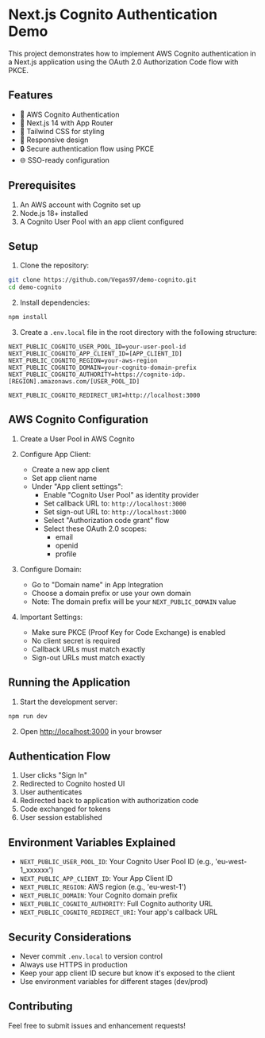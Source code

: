 # Next.js Cognito Authentication Demo

This project demonstrates how to implement AWS Cognito authentication in a Next.js application using the OAuth 2.0 Authorization Code flow with PKCE.

## Features

- 🔐 AWS Cognito Authentication
- 🚀 Next.js 14 with App Router
- 💅 Tailwind CSS for styling
- 📱 Responsive design
- 🔒 Secure authentication flow using PKCE
- 🌐 SSO-ready configuration

## Prerequisites

1. An AWS account with Cognito set up
2. Node.js 18+ installed
3. A Cognito User Pool with an app client configured

## Setup

1. Clone the repository:
```bash
git clone https://github.com/Vegas97/demo-cognito.git
cd demo-cognito
```

2. Install dependencies:
```bash
npm install
```

3. Create a `.env.local` file in the root directory with the following structure:
```env
NEXT_PUBLIC_COGNITO_USER_POOL_ID=your-user-pool-id
NEXT_PUBLIC_COGNITO_APP_CLIENT_ID=[APP_CLIENT_ID]
NEXT_PUBLIC_COGNITO_REGION=your-aws-region
NEXT_PUBLIC_COGNITO_DOMAIN=your-cognito-domain-prefix
NEXT_PUBLIC_COGNITO_AUTHORITY=https://cognito-idp.[REGION].amazonaws.com/[USER_POOL_ID]

NEXT_PUBLIC_COGNITO_REDIRECT_URI=http://localhost:3000
```

## AWS Cognito Configuration

1. Create a User Pool in AWS Cognito
2. Configure App Client:
   - Create a new app client
   - Set app client name
   - Under "App client settings":
     - Enable "Cognito User Pool" as identity provider
     - Set callback URL to: `http://localhost:3000`
     - Set sign-out URL to: `http://localhost:3000`
     - Select "Authorization code grant" flow
     - Select these OAuth 2.0 scopes:
       - email
       - openid
       - profile

3. Configure Domain:
   - Go to "Domain name" in App Integration
   - Choose a domain prefix or use your own domain
   - Note: The domain prefix will be your `NEXT_PUBLIC_DOMAIN` value

4. Important Settings:
   - Make sure PKCE (Proof Key for Code Exchange) is enabled
   - No client secret is required
   - Callback URLs must match exactly
   - Sign-out URLs must match exactly

## Running the Application

1. Start the development server:
```bash
npm run dev
```

2. Open [http://localhost:3000](http://localhost:3000) in your browser

## Authentication Flow

1. User clicks "Sign In"
2. Redirected to Cognito hosted UI
3. User authenticates
4. Redirected back to application with authorization code
5. Code exchanged for tokens
6. User session established

## Environment Variables Explained

- `NEXT_PUBLIC_USER_POOL_ID`: Your Cognito User Pool ID (e.g., 'eu-west-1_xxxxxx')
- `NEXT_PUBLIC_APP_CLIENT_ID`: Your App Client ID
- `NEXT_PUBLIC_REGION`: AWS region (e.g., 'eu-west-1')
- `NEXT_PUBLIC_DOMAIN`: Your Cognito domain prefix
- `NEXT_PUBLIC_COGNITO_AUTHORITY`: Full Cognito authority URL
- `NEXT_PUBLIC_COGNITO_REDIRECT_URI`: Your app's callback URL

## Security Considerations

- Never commit `.env.local` to version control
- Always use HTTPS in production
- Keep your app client ID secure but know it's exposed to the client
- Use environment variables for different stages (dev/prod)

## Contributing

Feel free to submit issues and enhancement requests!
